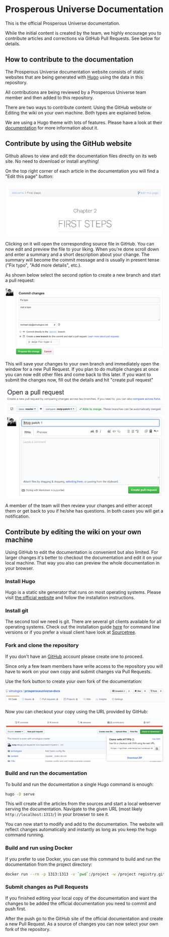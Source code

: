 # Prosperous Universe Documentation

This is the official Prosperous Universe documentation.  

While the initial content is created by the team, we highly encourage you to contribute articles and corrections via GitHub Pull Requests. See below for details.

## How to contribute to the documentation

The Prosperous Universe documentation website consists of static websites that are being generated with [Hugo](https://gohugo.io) using the data in this repository.

All contributions are being reviewed by a Prosperous Universe team member and then added to this repository.

There are two ways to contribute content: Using the GitHub website or Editing the wiki on your own machine. Both types are explained below.

We are using a Hugo theme with lots of features. Please have a look at their [documentation](https://learn.netlify.com/en/cont/) for more information about it.

## Contribute by using the GitHub website

Github allows to view and edit the documentation files directly on its web site. No need to download or install anything!

On the top right corner of each article in the documentation you will find a "Edit this page" button:

![edit this page](static/images/contribute/edit_this_page.png)

Clicking on it will open the corresponding source file in GitHub. You can now edit and preview the file to your liking. When you're done scroll down and enter a summary and a short description about your change. The summary will become the commit message and is usually in present tense ("Fix typo", "Add more details", etc.).

As shown below select the second option to create a new branch and start a pull request:

![start branch](static/images/contribute/start_branch.png)

This will save your changes to your own branch and immediately open the window for a new Pull Request. If you plan to do multiple changes at once you can now edit other files and come back to this later. If you want to submit the changes now, fill out the details and hit "create pull request" 

![start branch](static/images/contribute/pull_request.png)

A member of the team will then review your changes and either accept them or get back to you if he/she has questions. In both cases you will get a notification.


## Contribute by editing the wiki on your own machine

Using GitHub to edit the documentation is convenient but also limited. For larger changes it's better to checkout the documentation and edit it on your local machine. That way you also can preview the whole documentation in your browser.

### Install Hugo

Hugo is a static site generator that runs on most operating systems. Please visit [the official website](https://gohugo.io/getting-started/installing/) and follow the installation instructions.

### Install git

The second tool we need is git. There are several git clients available for all operating systems. Check out the installation guide [here](https://git-scm.com/book/en/v2/Getting-Started-Installing-Git) for command line versions or if you prefer a visual client have look at [Sourcetree](https://www.sourcetreeapp.com/).  

### Fork and clone the repository

If you don't have an [GitHub](https://github.com/) account please create one to proceed.

Since only a few team members have write access to the repository you will have to work on your own copy and submit changes via Pull Requests.

Use the fork button to create your own fork of the documentation:

![fork](static/images/contribute/fork.png)

Now you can checkout your copy using the URL provided by GitHub:

![clone](static/images/contribute/clone.png)

### Build and run the documentation

To build and run the documentation a single Hugo command is enough:

```bash
hugo -D serve
```

This will create all the articles from the sources and start a local webserver serving the documentation. Navigate to the given URL (most likely ```http://localhost:1313/```) in your browser to see it. 

You can now start to modify and add to the documentation. The website will reflect changes automatically and instantly as long as you keep the hugo command running.

### Build and run using Docker

If you prefer to use Docker, you can use this command to build and run the documentation from the project directory:

```bash
docker run --rm -p 1313:1313 -v `pwd`:/project -w /project registry.gitlab.com/pages/hugo:latest hugo server -D --bind 0.0.0.0
```

### Submit changes as Pull Requests

If you finished editing your local copy of the documentation and want the changes to be added the official documentation you need to commit and push first.

After the push go to the GitHub site of the official documentation and create a new Pull Request. As a source of changes you can now select your own fork of the repository.